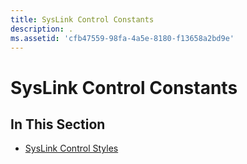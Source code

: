 ```yaml
---
title: SysLink Control Constants
description: .
ms.assetid: 'cfb47559-98fa-4a5e-8180-f13658a2bd9e'
---
```


# SysLink Control Constants

## In This Section

-   [SysLink Control Styles](syslink-control-styles.md)

 

 




